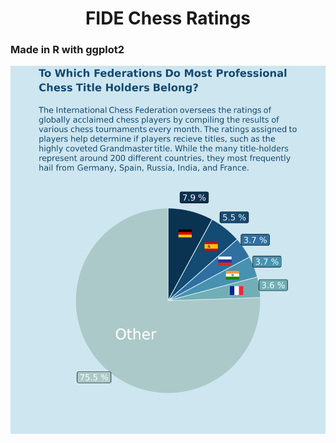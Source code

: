 <h1 align="center">FIDE Chess Ratings</h1> 
<h3>Made in R with ggplot2</h3>
<img src="./static/chess_pie_chart.png" alt="Chess Pie Chart png" />
